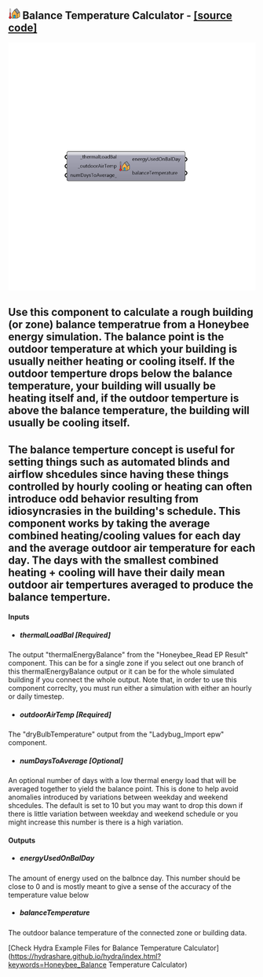 ## ![](../../images/icons/Balance_Temperature_Calculator.png) Balance Temperature Calculator - [[source code]](https://github.com/mostaphaRoudsari/honeybee/tree/master/src/Honeybee_Balance%20Temperature%20Calculator.py)

![](../../images/components/Balance_Temperature_Calculator.png)

Use this component to calculate a rough building (or zone) balance temperatrue from a Honeybee energy simulation.  The balance point is the outdoor temperature at which your building is usually neither heating or cooling itself.  If the outdoor temperture drops below the balance temperature, your building will usually be heating itself and, if the outdoor temperture is above the balance temperature, the building will usually be cooling itself.
 - 
 The balance temperture concept is useful for setting things such as automated blinds and airflow shcedules since having these things controlled by hourly cooling or heating can often introduce odd behavior resulting from idiosyncrasies in the building's schedule.
 This component works by taking the average combined heating/cooling values for each day and the average outdoor air temperature for each day.  The days with the smallest combined heating + cooling will have their daily mean outdoor air tempertures averaged to produce the balance temperture.
 -
 

#### Inputs
* ##### thermalLoadBal [Required]
The output "thermalEnergyBalance" from the "Honeybee_Read EP Result" component.  This can be for a single zone if you select out one branch of this thermalEnergyBalance output or it can be for the whole simulated building if you connect the whole output.  Note that, in order to use this component correclty, you must run either a simulation with either an hourly or daily timestep.
* ##### outdoorAirTemp [Required]
The "dryBulbTemperature" output from the "Ladybug_Import epw" component.
* ##### numDaysToAverage [Optional]
An optional number of days with a low thermal energy load that will be averaged together to yield the balance point.  This is done to help avoid anomalies introduced by variations between weekday and weekend shcedules.  The default is set to 10 but you may want to drop this down if there is little variation between weekday and weekend schedule or you might increase this number is there is a high variation.

#### Outputs
* ##### energyUsedOnBalDay
The amount of energy used on the balbnce day.  This number should be close to 0 and is mostly meant to give a sense of the accuracy of the temperature value below
* ##### balanceTemperature
The outdoor balance temperature of the connected zone or building data.


[Check Hydra Example Files for Balance Temperature Calculator](https://hydrashare.github.io/hydra/index.html?keywords=Honeybee_Balance Temperature Calculator)